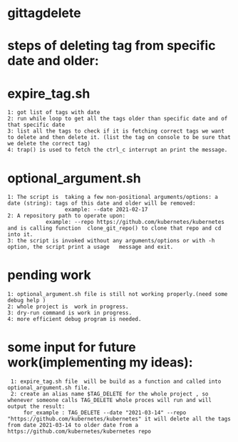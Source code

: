 # gittagdelete
# steps of deleting tag from  specific date and older:
  
  # expire_tag.sh
   ```
   1: got list of tags with date
   2: run while loop to get all the tags older than specific date and of that specific date
   3: list all the tags to check if it is fetching correct tags we want to delete and then delete it. (list the tag on console to be sure that we delete the correct tag)
   4: trap() is used to fetch the ctrl_c interrupt an print the message.
   ```

# optional_argument.sh
    1: The script is  taking a few non-positional arguments/options: a date (string): tags of this date and older will be removed:
	                  example: --date 2021-02-17
    2: A repository path to operate upon:
                example: --repo https://github.com/kubernetes/kubernetes and is calling function  clone_git_repo() to clone that repo and cd into it.
    3: the script is invoked without any arguments/options or with -h option, the script print a usage   message and exit.

# pending work
 ```
 1: optional_argument.sh file is still not working properly.(need some debug help )
 2: whole project is  work in progress.
 3: dry-run command is work in progress.
 4: more efficient debug program is needed.
```

# some input for future work(implementing my ideas):
```
 1: expire_tag.sh file  will be build as a function and called into optional_argument.sh file.
 2: create an alias name $TAG_DELETE for the whole project , so whenever someone calls TAG_DELETE whole proces will run and will output the result:
     for_example : TAG_DELETE --date "2021-03-14" --repo "https://github.com/kubernetes/kubernetes" it will delete all the tags from date 2021-03-14 to older date from a https://github.com/kubernetes/kubernetes repo
```

